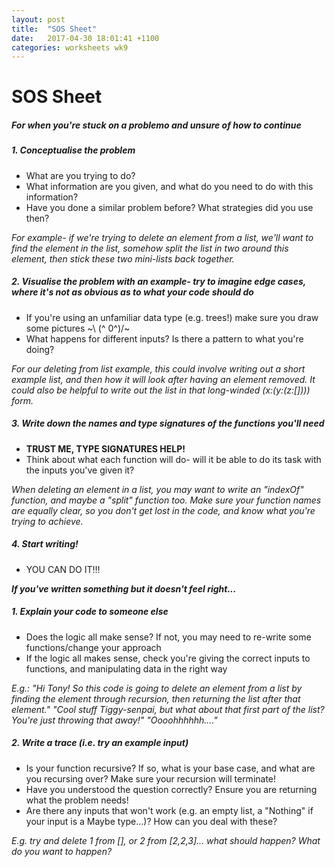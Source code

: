 ```yaml
---
layout: post
title:  "SOS Sheet"
date:   2017-04-30 18:01:41 +1100
categories: worksheets wk9
---
```

# SOS Sheet
##### __For when you're stuck on a problemo and unsure of how to continue__

##### 1. Conceptualise the problem
- What are you trying to do?
- What information are you given, and what do you need to do with this information?
- Have you done a similar problem before? What strategies did you use then?

*For example- if we're trying to delete an element from a list, we'll want to find the element in the list, somehow split the list in two around this element, then stick these two mini-lists back together.*
##### 2. Visualise the problem with an example- try to imagine edge cases, where it's not as obvious as to what your code should do
- If you're using an unfamiliar data type (e.g. trees!) make sure you draw some pictures
 ~\ (^ 0^)/~
- What happens for different inputs? Is there a pattern to what you're doing?

*For our deleting from  list example, this could involve writing out a short example list, and then how it will look after having an element removed. It could also be helpful to write out the list in that long-winded (x:(y:(z:[]))) form.*
##### 3. Write down the names and type signatures of the functions you'll need
- __TRUST ME, TYPE SIGNATURES HELP!__
- Think about what each function will do- will it be able to do its task with the inputs you've given it?

*When deleting an element in a list, you may want to write an "indexOf" function, and maybe a "split" function too. Make sure your function names are equally clear, so you don't get lost in the code, and know what you're trying to achieve.*
##### 4. Start writing!
- YOU CAN DO IT!!!

*__If you've written something but it doesn't feel right...__*

##### 1. Explain your code to someone else
- Does the logic all make sense? If not, you may need to re-write some functions/change your approach
- If the logic all makes sense, check you're giving the correct inputs to functions, and manipulating data in the right way

*E.g.:*
*"Hi Tony! So this code is going to delete an element from a list by finding the element through recursion, then returning the list after that element."*
*"Cool stuff Tiggy-senpai, but what about that first part of the list? You're just throwing that away!"*
 *"Oooohhhhhh...."*
##### 2. Write a trace (i.e. try an example input)
- Is your function recursive? If so, what is your base case, and what are you recursing over? Make sure your recursion will terminate!
- Have you understood the question correctly? Ensure you are returning what the problem needs!
- Are there any inputs that won't work (e.g. an empty list, a "Nothing" if your input is a Maybe type...)? How can you deal with these?

*E.g. try and delete 1 from [], or 2 from [2,2,3]... what should happen? What do you want to happen?* 
